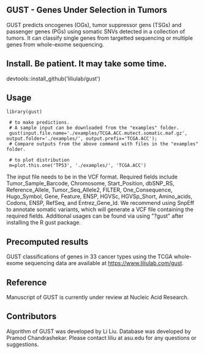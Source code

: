 ## GUST - Genes Under Selection in Tumors
GUST predicts oncogenes (OGs), tumor suppressor gens (TSGs) and passenger genes (PGs) using somatic SNVs detected in a collection of tumors. It can classify single genes from targetted sequencing or multiple genes from whole-exome sequencing. 

## Install. Be patient. It may take some time.
devtools::install_github('liliulab/gust')

## Usage
```` 
library(gust)

 # to make predictions. 
 # A sample input can be downloaded from the "examples" folder. 
 gust(input.file.name='./examples/TCGA.ACC.mutect.somatic.maf.gz', output.folder='./examples/', output.prefix='TCGA.ACC');
 # Compare outputs from the above command with files in the "examples" folder.
 
 # to plot distribution
 m=plot.this.one('TP53', './examples/', 'TCGA.ACC') 
````

The input file needs to be in the VCF format. Required fields include Tumor_Sample_Barcode, Chromosome, Start_Position, dbSNP_RS, Reference_Allele, Tumor_Seq_Allele2, FILTER, One_Consequence, Hugo_Symbol, Gene, Feature, ENSP, HGVSc, HGVSp_Short, Amino_acids, Codons, ENSP, RefSeq, and Entrez_Gene_Id. We recommend using SnpEff to annotate somatic variants, which will generate a VCF file containing the required fields.
Additional usages can be found via using "?gust" after installing the R gust package.

## Precomputed results
GUST classifications of genes in 33 cancer types using the TCGA whole-exome sequencing data are available at https://www.liliulab.com/gust.

## Reference
Manuscript of GUST is currently under review at Nucleic Acid Research. 

## Contributors
Algorithm of GUST was developed by Li Liu. Database was developed by Pramod Chandrashekar. Please contact liliu at asu.edu for any questions or suggestions.